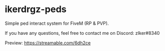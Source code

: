 # ikerdrgz-peds
Simple ped interact system for FiveM (RP & PVP).

If you have any questions, feel free to contact me on Discord: zIker#8340

Preview: https://streamable.com/6dh2ce
